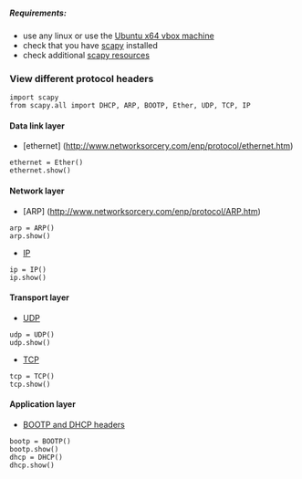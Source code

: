 ##### Requirements:
- use any linux or use the [Ubuntu x64 vbox machine](https://github.com/fmi-retele/vbox-scapy/releases/download/v1/osbox.vdi.tar.gz)
- check that you have [scapy](http://www.secdev.org/projects/scapy/) installed
- check additional [scapy resources](https://thepacketgeek.com/scapy-p-11-scapy-resources/)

### View different protocol headers 

```
import scapy
from scapy.all import DHCP, ARP, BOOTP, Ether, UDP, TCP, IP
```

#### Data link layer
- [ethernet] (http://www.networksorcery.com/enp/protocol/ethernet.htm)
```
ethernet = Ether()
ethernet.show()
```

#### Network layer
- [ARP] (http://www.networksorcery.com/enp/protocol/ARP.htm)
```
arp = ARP()
arp.show()
```

- [IP](http://www.networksorcery.com/enp/protocol/IP.htm)
```
ip = IP()
ip.show()
```

#### Transport layer
- [UDP](http://www.networksorcery.com/enp/protocol/UDP.htm)
```
udp = UDP()
udp.show()
```
- [TCP](http://www.networksorcery.com/enp/protocol/TCP.htm)
```
tcp = TCP()
tcp.show()
```

#### Application layer
- [BOOTP and DHCP headers](http://www.networksorcery.com/enp/protocol/DHCP.htm)
```
bootp = BOOTP()
bootp.show()
dhcp = DHCP()
dhcp.show()
```
